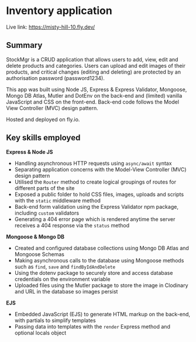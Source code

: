 # Inventory application

Live link: https://misty-hill-10.fly.dev/

## Summary

StockMgr is a CRUD application that allows users to add, view, edit and delete products and categories. Users can upload and edit images of their products, and critical changes (editing and deleting) are protected by an authorisation password (password1234).

This app was built using Node JS, Express & Express Validator, Mongoose, Mongo DB Atlas, Mutler and DotEnv on the back-end and (limited) vanilla JavaScript and CSS on the front-end. Back-end code follows the Model View Controller (MVC) design pattern.

Hosted and deployed on fly.io.

## Key skills employed

**Express & Node JS**

- Handling asynchronous HTTP requests using `async/await` syntax
- Separating application concerns with the Model-View Controller (MVC) design pattern
- Utilised the `Router` method to create logical groupings of routes for different parts of the site
- Exposed a public folder to hold CSS files, images, uploads and scripts with the `static` middleware method
- Back-end form validation using the Express Validator npm package, including `custom` validators
- Generating a 404 error page which is rendered anytime the server receives a 404 response via the `status` method

**Mongoose & Mongo DB**

- Created and configured database collections using Mongo DB Atlas and Mongoose Schemas
- Making asynchronous calls to the database using Mongoose methods such as `find`, `save` and `findByIdAndDelete`
- Using the dotenv package to securely store and access database credentials on the environment variable
- Uploaded files using the Mutler package to store the image in Clodinary and URL in the database so images persist

**EJS**

- Embedded JavaScript (EJS) to generate HTML markup on the back-end, with partials to simplify templates
- Passing data into templates with the `render` Express method and optional locals object
